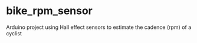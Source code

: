 # bike_rpm_sensor

Arduino project using Hall effect sensors to estimate the cadence (rpm) of a cyclist
